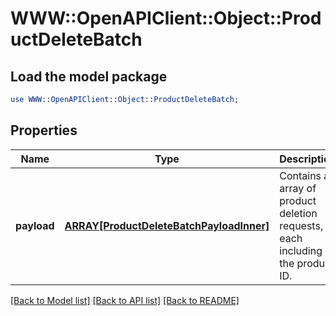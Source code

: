 # WWW::OpenAPIClient::Object::ProductDeleteBatch

## Load the model package
```perl
use WWW::OpenAPIClient::Object::ProductDeleteBatch;
```

## Properties
Name | Type | Description | Notes
------------ | ------------- | ------------- | -------------
**payload** | [**ARRAY[ProductDeleteBatchPayloadInner]**](ProductDeleteBatchPayloadInner.md) | Contains an array of product deletion requests, each including the product ID. | 

[[Back to Model list]](../README.md#documentation-for-models) [[Back to API list]](../README.md#documentation-for-api-endpoints) [[Back to README]](../README.md)


